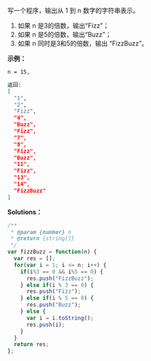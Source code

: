 写一个程序，输出从 1 到 n 数字的字符串表示。

1. 如果 n 是3的倍数，输出“Fizz”；
2. 如果 n 是5的倍数，输出“Buzz”；
3. 如果 n 同时是3和5的倍数，输出 “FizzBuzz”。

**示例：**

```bash
n = 15,

返回:
[
  "1",
  "2",
  "Fizz",
  "4",
  "Buzz",
  "Fizz",
  "7",
  "8",
  "Fizz",
  "Buzz",
  "11",
  "Fizz",
  "13",
  "14",
  "FizzBuzz"
]
```

**Solutions：**

```js
/**
 * @param {number} n
 * @return {string[]}
 */
var fizzBuzz = function(n) {
  var res = [];
  for(var i = 1; i <= n; i++) {
    if(i%3 == 0 && i%5 == 0) {
      res.push("FizzBuzz");         
    } else if(i % 3 == 0) {
      res.push("Fizz");
    } else if(i % 5 == 0) {
      res.push("Buzz");
    } else {
      var i = i.toString();
      res.push(i);
    }
  }
  return res;
};
```
